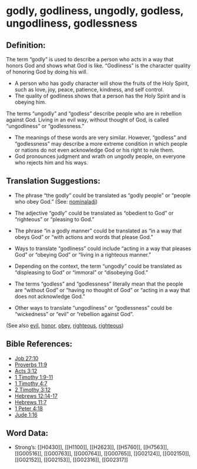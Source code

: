 # godly, godliness, ungodly, godless, ungodliness, godlessness

## Definition:

The term “godly” is used to describe a person who acts in a way that honors God and shows what God is like. “Godliness” is the character quality of honoring God by doing his will.

* A person who has godly character will show the fruits of the Holy Spirit, such as love, joy, peace, patience, kindness, and self control.
* The quality of godliness shows that a person has the Holy Spirit and is obeying him.

The terms “ungodly” and “godless” describe people who are in rebellion against God. Living in an evil way, without thought of God, is called “ungodliness” or “godlessness.”

* The meanings of these words are very similar. However, “godless” and “godlessness” may describe a more extreme condition in which people or nations do not even acknowledge God or his right to rule them.
* God pronounces judgment and wrath on ungodly people, on everyone who rejects him and his ways.

## Translation Suggestions:

* The phrase “the godly” could be translated as “godly people” or “people who obey God.” (See: [nominaladj](../../translate/figs-nominaladj))
* The adjective “godly” could be translated as “obedient to God” or “righteous” or “pleasing to God.”
* The phrase “in a godly manner” could be translated as “in a way that obeys God” or “with actions and words that please God.”
* Ways to translate “godliness” could include “acting in a way that pleases God” or “obeying God” or “living in a righteous manner.”

* Depending on the context, the term “ungodly” could be translated as “displeasing to God” or “immoral” or “disobeying God.”
* The terms “godless” and “godlessness” literally mean that the people are “without God” or “having no thought of God” or “acting in a way that does not acknowledge God.”
* Other ways to translate “ungodliness” or “godlessness” could be “wickedness” or “evil” or “rebellion against God”.

(See also [evil](../kt/evil.md), [honor](../kt/honor.md), [obey](../other/obey.md), [righteous](../kt/righteous.md), [righteous](../kt/righteous.md))

## Bible References:

* [Job 27:10](rc://en/tn/help/job/27/10)
* [Proverbs 11:9](rc://en/tn/help/pro/11/09)
* [Acts 3:12](rc://en/tn/help/act/03/12)
* [1 Timothy 1:9-11](rc://en/tn/help/1ti/01/09)
* [1 Timothy 4:7](rc://en/tn/help/1ti/04/07)
* [2 Timothy 3:12](rc://en/tn/help/2ti/03/12)
* [Hebrews 12:14-17](rc://en/tn/help/heb/12/14)
* [Hebrews 11:7](rc://en/tn/help/heb/11/07)
* [1 Peter 4:18](rc://en/tn/help/1pe/04/18)
* [Jude 1:16](rc://en/tn/help/jud/01/16)

## Word Data:

* Strong’s: [[H0430]], [[H1100]], [[H2623]], [[H5760]], [[H7563]], [[G00516]], [[G00763]], [[G00764]], [[G00765]], [[G02124]], [[G02150]], [[G02152]], [[G02153]], [[G02316]], [[G02317]]
